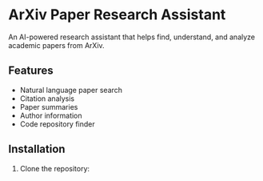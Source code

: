 # ArXiv Paper Research Assistant

An AI-powered research assistant that helps find, understand, and analyze academic papers from ArXiv.

## Features
- Natural language paper search
- Citation analysis
- Paper summaries
- Author information
- Code repository finder

## Installation

1. Clone the repository: